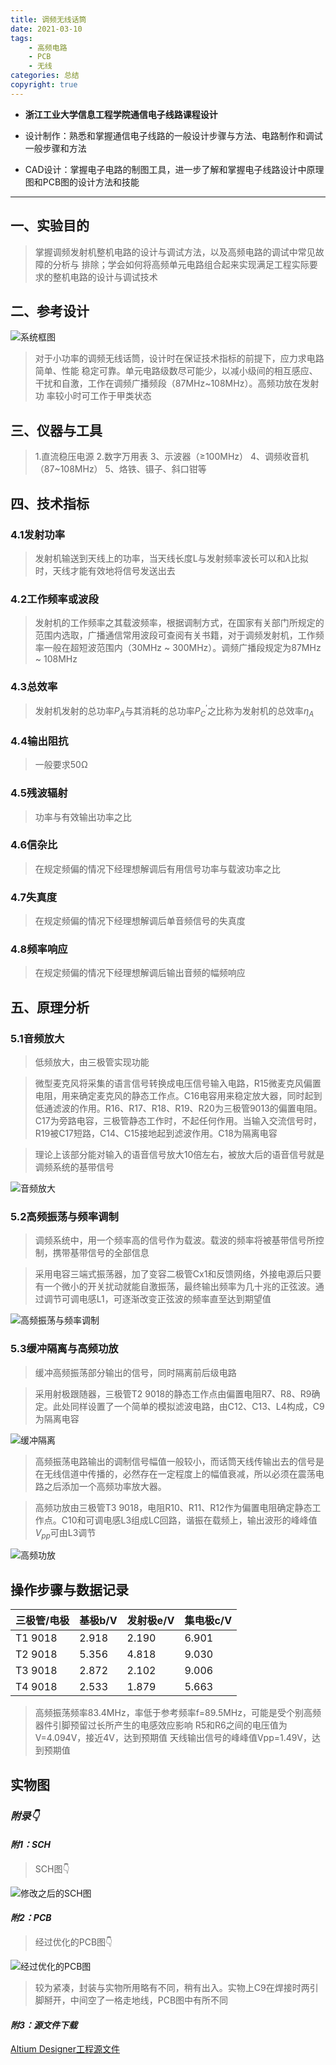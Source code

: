 ```yaml
---
title: 调频无线话筒
date: 2021-03-10
tags: 
    - 高频电路
    - PCB
    - 无线
categories: 总结
copyright: true
---
```


- **浙江工业大学信息工程学院通信电子线路课程设计**

- 设计制作：熟悉和掌握通信电子线路的一般设计步骤与方法、电路制作和调试一般步骤和方法
- CAD设计：掌握电子电路的制图工具，进一步了解和掌握电子线路设计中原理图和PCB图的设计方法和技能

----

## 一、实验目的 ##

> 掌握调频发射机整机电路的设计与调试方法，以及高频电路的调试中常见故障的分析与 排除；学会如何将高频单元电路组合起来实现满足工程实际要求的整机电路的设计与调试技术

## 二、参考设计 ##

![系统框图][1]
> 对于小功率的调频无线话筒，设计时在保证技术指标的前提下，应力求电路简单、性能 稳定可靠。单元电路级数尽可能少，以减小级间的相互感应、干扰和自激，工作在调频广播频段（87MHz~108MHz）。高频功放在发射功 率较小时可工作于甲类状态

## 三、仪器与工具 ##

> 1.直流稳压电源
> 2.数字万用表
> 3、示波器（≥100MHz）
> 4、调频收音机（87~108MHz）
> 5、烙铁、镊子、斜口钳等

## 四、技术指标 ##

### 4.1发射功率 ###

> 发射机输送到天线上的功率，当天线长度L与发射频率波长可以和$\lambda$比拟时，天线才能有效地将信号发送出去

### 4.2工作频率或波段 ###

> 发射机的工作频率之其载波频率，根据调制方式，在国家有关部门所规定的范围内选取，广播通信常用波段可查阅有关书籍，对于调频发射机，工作频率一般在超短波范围内（30MHz ~ 300MHz）。调频广播段规定为87MHz ~ 108MHz

### 4.3总效率 ###

> 发射机发射的总功率$P_{A}$与其消耗的总功率$P_{C}^{'}$之比称为发射机的总效率$\eta_{A}$

### 4.4输出阻抗 ###

> 一般要求50Ω

### 4.5残波辐射 ###

> 功率与有效输出功率之比

### 4.6信杂比 ###

> 在规定频偏的情况下经理想解调后有用信号功率与载波功率之比

### 4.7失真度 ###

> 在规定频偏的情况下经理想解调后单音频信号的失真度

### 4.8频率响应 ###

> 在规定频偏的情况下经理想解调后输出音频的幅频响应

## 五、原理分析 ##

### 5.1音频放大 ###

> 低频放大，由三极管实现功能

> 微型麦克风将采集的语言信号转换成电压信号输入电路，R15微麦克风偏置电阻，用来确定麦克风的静态工作点。C16电容用来稳定放大器，同时起到低通滤波的作用。R16、R17、R18、R19、R20为三极管9013的偏置电阻。C17为旁路电容，三极管静态工作时，不起任何作用。当输入交流信号时，R19被C17短路，C14、C15接地起到滤波作用。C18为隔离电容

> 理论上该部分能对输入的语音信号放大10倍左右，被放大后的语音信号就是调频系统的基带信号

![音频放大][2]

### 5.2高频振荡与频率调制 ###

> 调频系统中，用一个频率高的信号作为载波。载波的频率将被基带信号所控制，携带基带信号的全部信息

> 采用电容三端式振荡器，加了变容二极管Cx1和反馈网络，外接电源后只要有一个微小的开关扰动就能自激振荡，最终输出频率为几十兆的正弦波。通过调节可调电感L1，可逐渐改变正弦波的频率直至达到期望值

![高频振荡与频率调制][3]

### 5.3缓冲隔离与高频功放 ###

> 缓冲高频振荡部分输出的信号，同时隔离前后级电路

> 采用射极跟随器，三极管T2 9018的静态工作点由偏置电阻R7、R8、R9确定。此处同样设置了一个简单的模拟滤波电路，由C12、C13、L4构成，C9为隔离电容

![缓冲隔离][4]

> 高频振荡电路输出的调制信号幅值一般较小，而话筒天线传输出去的信号是在无线信道中传播的，必然存在一定程度上的幅值衰减，所以必须在震荡电路之后添加一个高频功率放大器。

> 高频功放由三极管T3 9018，电阻R10、R11、R12作为偏置电阻确定静态工作点。C10和可调电感L3组成LC回路，谐振在载频上，输出波形的峰峰值$V_{pp}$可由L3调节

![高频功放][5]

## 操作步骤与数据记录 ##

| 三极管/电极 | 基极b/V | 发射极e/V | 集电极c/V |
|-------|-------|-------|-------|
|T1 9018|2.918|2.190|6.901|
|T2 9018|5.356|4.818|9.030|
|T3 9018|2.872|2.102|9.006|
|T4 9018|2.533|1.879|5.663|

> 高频振荡频率83.4MHz，率低于参考频率f=89.5MHz，可能是受个别高频器件引脚预留过长所产生的电感效应影响
> R5和R6之间的电压值为V=4.094V，接近4V，达到预期值
> 天线输出信号的峰峰值Vpp=1.49V，达到预期值

## 实物图 ##

### *附录👇* ##

#### *附1：SCH* ####

> SCH图👇

![修改之后的SCH图][6]

#### *附2：PCB* ####

> 经过优化的PCB图👇

![经过优化的PCB图][7]

> 较为紧凑，封装与实物所用略有不同，稍有出入。实物上C9在焊接时两引脚掰开，中间空了一格走地线，PCB图中有所不同

#### *附3：源文件下载* ####

[Altium Designer工程源文件][8]

[1]: https://www.lingzhicheng.cn/usr/file/picture/PCB/2021FM/System.png
[2]: https://www.lingzhicheng.cn/usr/file/picture/PCB/2021FM/Audio_amplification_module.png
[3]: https://www.lingzhicheng.cn/usr/file/picture/PCB/2021FM/High_frequency_oscillation_and_frequency_modulation_module.png
[4]: https://www.lingzhicheng.cn/usr/file/picture/PCB/2021FM/Buffer_isolation_module.png
[5]: https://www.lingzhicheng.cn/usr/file/picture/PCB/2021FM/High-frequency_amplifier_module.png
[6]: https://www.lingzhicheng.cn/usr/file/picture/PCB/2021FM/SCH_new.png
[7]: https://www.lingzhicheng.cn/usr/file/picture/PCB/2021FM/PCB_new.png
[8]: https://www.lingzhicheng.cn/usr/file/2021FM.zip
